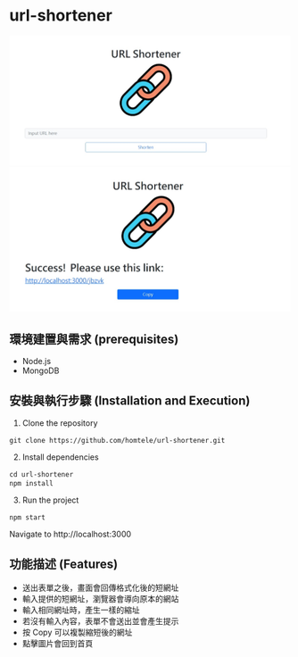 # url-shortener
![index](./public/images/index.jpeg)
![short](./public/images/short.jpeg)
## 環境建置與需求 (prerequisites)
* Node.js
* MongoDB
## 安裝與執行步驟 (Installation and Execution)
1. Clone the repository
```
git clone https://github.com/homtele/url-shortener.git
```
2. Install dependencies
```
cd url-shortener
npm install
```
3. Run the project
```
npm start
```
Navigate to http://localhost:3000
## 功能描述 (Features)
* 送出表單之後，畫面會回傳格式化後的短網址
* 輸入提供的短網址，瀏覽器會導向原本的網站
* 輸入相同網址時，產生一樣的縮址
* 若沒有輸入內容，表單不會送出並會產生提示
* 按 Copy 可以複製縮短後的網址
* 點擊圖片會回到首頁
